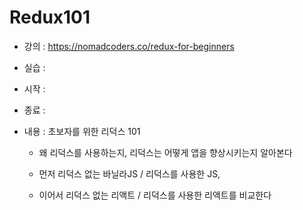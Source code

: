 # Redux101

- 강의 : https://nomadcoders.co/redux-for-beginners
- 실습 : 
- 시작 : 
- 종료 :
- 내용 : 초보자를 위한 리덕스 101 
  
  - 왜 리덕스를 사용하는지, 리덕스는 어떻게 앱을 향상시키는지 알아본다
  
  - 먼저 리덕스 없는 바닐라JS / 리덕스를 사용한 JS, 
  
  - 이어서 리덕스 없는 리액트 / 리덕스를 사용한 리액트를 비교한다 
  
     